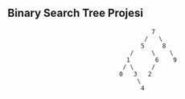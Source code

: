 ## Binary Search Tree Projesi

                                            7
                                          /   \
                                         5     8
                                      /     \    \
                                     1       6    9
                                    / \     /
                                   0   3   2
                                        \
                                         4